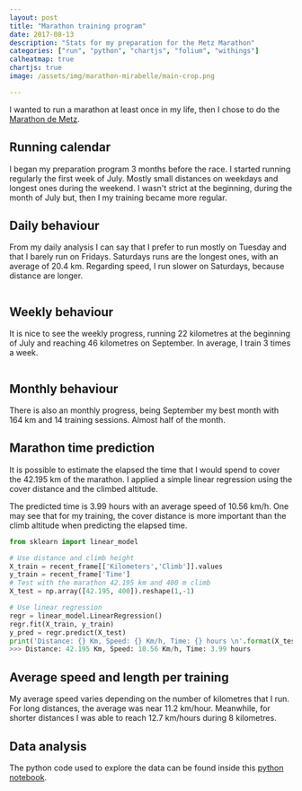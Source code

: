 ```yaml
---
layout: post
title: "Marathon training program"
date: 2017-08-13
description: "Stats for my preparation for the Metz Marathon"
categories: ["run", "python", "chartjs", "folium", "withings"]
calheatmap: true
chartjs: true
image: /assets/img/marathon-mirabelle/main-crop.png

---
```


I wanted to run a marathon at least once in my life, then I chose to do the
[Marathon de Metz](http://www.marathon-metz.fr).

## Running calendar

I began my preparation program 3 months before the race. I started running regularly the first week of July. Mostly small distances on weekdays and longest ones during the weekend. I wasn't strict at the beginning, during the month of July but, then I my training became more regular. 

<div id="cal-heatmap"></div>

## Daily behaviour

From my daily analysis I can say that I prefer to run mostly on Tuesday and that I barely run on Fridays. Saturdays runs are the longest ones, with an average of 20.4 km. Regarding speed, I run slower on Saturdays, because distance are longer.

<div class="columns is-centered">
<div class="column is-12-mobile is-6-desktop">
<canvas id="radarWeekly" width="100%" height="100"></canvas>
</div>
</div>

## Weekly behaviour

It is nice to see the weekly progress, running 22 kilometres at the beginning of July and reaching 46 kilometres on September. In average, I train 3 times a week.

<div class="columns is-centered">
<div class="column is-12-mobile is-6-desktop">
<canvas id="barChartWeek" width="100%" height="80%"></canvas>
</div>
</div>

## Monthly behaviour

There is also an monthly progress, being September my best month with 164 km and 14 training sessions. Almost half of the month.

<canvas id="barChartMonth" width="400" height="200"></canvas>


## Marathon time prediction

It is possible to estimate the elapsed the time that I would spend to cover the 42.195 km of the marathon. I applied a simple linear regression using the cover distance and the climbed altitude. 

The predicted time is 3.99 hours with an average speed of 10.56 km/h. One may see that for my training, the cover distance is more important than the climb altitude when predicting the elapsed time. 

```python
from sklearn import linear_model

# Use distance and climb height
X_train = recent_frame[['Kilometers','Climb']].values
y_train = recent_frame['Time']
# Test with the marathon 42.195 km and 400 m climb
X_test = np.array([42.195, 400]).reshape(1,-1)

# Use linear regression
regr = linear_model.LinearRegression()
regr.fit(X_train, y_train)
y_pred = regr.predict(X_test)
print('Distance: {} Km, Speed: {} Km/h, Time: {} hours \n'.format(X_test[0][0], X_test[0][0]/float(y_pred[0]/60), y_pred[0]/60))
>>> Distance: 42.195 Km, Speed: 10.56 Km/h, Time: 3.99 hours 
```
<canvas id="linearRegressionChart" width="400" height="200"></canvas>

## Average speed and length per training

My average speed varies depending on the number of kilometres that I run. For long distances, the average was near 11.2 km/hour. Meanwhile, for shorter distances I was able to reach 12.7 km/hours during 8 kilometres.

<canvas id="bubbleChartSpeed" width="400" height="300"></canvas>

## Data analysis

The python code used to explore the data can be found inside this [python notebook](https://nbviewer.jupyter.org/url/cristianpb.github.io/assets/img/runner-up/04-Multiple_Trainning.ipynb).

<script type="text/javascript">
var data_marathon = {{ site.data.marathon.marathon | jsonify }}
var cal = new CalHeatMap();
cal.init({
    start: new Date(2017, 5, 1, 1), // January, 1st 2000
    range: 4,
    domain: "month",
    subDomain: "day",
    nextSelector: "#example-c-NextDomain-selector",
    previousSelector: "#example-c-PreviousDomain-selector",
    data: data_marathon.heatmap_km,
    cellSize: 15,
    legend: [3, 5, 10, 20],
    legendColors: ["#ecf5e2", "#232181"],
    itemName: ["kilometre", "kilometres"],
    tooltip: true,
    subDomainTitleFormat: {
		empty: "No data recorded in {date}",
		filled: "{count} {name} on {date}"
	},
    onClick: function(date, nb) {
        $("#onClick-placeholder").html("<br/>On <b>" +
			moment(date).format("LL") + "</b> <br/>I run <b>" +
			(nb === null ? "unknown" : nb) + "</b> kilometres"
		);
	}
});

var ctx = document.getElementById("radarWeekly").getContext('2d');
var radarWeekly = new Chart(ctx, {
        type: 'radar',
        data: {
            labels: data_marathon.weekday.index,
            datasets: [{
                label: 'Number of trainings',
                fill:false,
                showLine: false,
                borderColor: '#FF6384',
                backgroundColor: '#FFB0C1',
                data: data_marathon.weekday.Trains
            },{
            label: 'Average kilometres',
            fill:false,
            showLine: false,
            borderColor: '#36A2EB',
            backgroundColor: '#9AD0F5',
            data: data_marathon.weekday.Kilometers
            },{
                label: 'Average speed',
                fill:false,
                showLine: false,
                data: data_marathon.weekday.Speed
            }
            ]
        },
        options: {
            legend: {
                position: 'top',
            },
            title: {
                display: false,
                text: 'Chart.js Radar Chart'
            },
            scale: {
              ticks: {
                beginAtZero: true
              }
            },
            tooltips: {
					mode: 'index',
					intersect: false,
				},
			hover: {
					mode: 'index',
					intersect: false
				},
        }
});


var ctx = document.getElementById("barChartWeek").getContext('2d');
var barChartWeek = new Chart(ctx, {
    type: 'bar',
    data: {
        labels: data_marathon.week.index,
        datasets: [{
            label: 'Number of trainings',
            fill:false,
            showLine: false,
            borderColor: '#FFB0C1',
            backgroundColor: '#FF6384',
            data: data_marathon.week.Trains
        },{
            label: 'Total kilometres',
            fill:false,
            showLine: false,
            borderColor: '#9AD0F5',
            backgroundColor: '#36A2EB',
            data: data_marathon.week.Kilometers
        },{
            label: 'Average speed',
            fill:false,
            showLine: false,
            data: data_marathon.week.Speed
        }
       ]
    },
    options: {
        responsive: true,
                    legend: {
                        position: 'top',
                    },
                    title: {
                        display: false,
                        text: 'Week number'
                    },
            tooltips: {
					mode: 'index',
					intersect: false,
				},
			hover: {
					mode: 'index',
					intersect: false
				},
    }
});

var ctx = document.getElementById("barChartMonth").getContext('2d');
var barChartMonth = new Chart(ctx, {
    type: 'bar',
    data: {
        labels: data_marathon.month.index,
        datasets: [{
            label: 'Number of trainnings',
            fill:false,
            showLine: false,
            borderColor: '#FFB0C1',
            backgroundColor: '#FF6384',
            data: data_marathon.month.Trains
        },{
            label: 'Number of kilometers',
            fill:false,
            showLine: false,
            borderColor: '#9AD0F5',
            backgroundColor: '#36A2EB',
            data: data_marathon.month.Kilometers
        },{
            label: 'Speed',
            fill:false,
            showLine: false,
            data: data_marathon.month.Speed
        }
       ]
    },
    options: {
        responsive: true,
                    legend: {
                        position: 'top',
                    },
                    title: {
                        display: false,
                        text: 'Week number'
                    },
            tooltips: {
					mode: 'index',
					intersect: false,
				},
			hover: {
					mode: 'index',
					intersect: false
				},
    }
});

var ctx = document.getElementById("bubbleChartSpeed").getContext('2d');
var bubbleChartSpeed = new Chart(ctx, {
    type: 'bubble',
    data: {
        datasets: [{
            label: 'Predicted',
            borderColor: '#FFB0C1',
            backgroundColor: '#FF6384',
            data: data_marathon.bubble_speed.predict,
            fill:false,
            borderDash: [10,5]
        },
{
            label: '5 km',
            borderColor: '#9AD0F5',
            backgroundColor: '#36A2EB',
            data: data_marathon.bubble_speed.real
        }, 
{
            label: '10 km',
            borderColor: '#36A2EB',
            backgroundColor: '#36A2EB',
            data: {},
            borderWidth: 10,
            type: 'scatter'
        },
{
            label: '20 km',
            borderColor: '#36A2EB',
            backgroundColor: '#36A2EB',
            data: {},
            borderWidth: 15,
            type: 'scatter'
        }
]
    },
    options: {
        scales: {
            xAxes: [{
                type: 'time',
                label: 'Date',
                position: 'bottom',
            }],
            yAxes: [{
                position: 'left',
                        scaleLabel: {
                            display: true,
                            //fontColor: '#FF6384',
                            labelString: 'Speed [km/h]'
                        },
                ticks: {
                userCallback: function(value, index, values) {
                return parseInt(value);
                }
                }
            }]
        },
        responsive: true,
                    legend: {
                        display:true,
                        position: 'top',
    labels: {
                            usePointStyle: true
                        }
                    },
                    title: {
                        display: true,
                        text: 'Average speed by training'
                    },
            tooltips: {
					mode: 'nearest',
					intersect: false,
  callbacks: {

                    label: function(tooltipItems, data) { 
                        var value = data.datasets[1].data[tooltipItems.index].r;
                        //value = value.toString();
                        return tooltipItems.xLabel + ', ' + tooltipItems.yLabel + ' Km/h, ' + value + ' Km';
                    }
                }
				},
			hover: {
					mode: 'nearest',
					intersect: false
				},
    }
});
var ctx = document.getElementById("linearRegressionChart").getContext('2d');
var linearRegressionChart = new Chart(ctx, {
    type: 'scatter',
    data: {
        datasets: [{
            label: 'Training',
            borderColor: '#9AD0F5',
            backgroundColor: '#36A2EB',
            fill:false, 
            showLine: false,
            data: data_marathon.linear_reg.points
        },{
            label: 'Prediction',
            borderColor: '#FFB0C1',
            backgroundColor: '#FF6384',
            borderDash: [10,5],
            fill:false, 
            showLine: true,
            data: data_marathon.linear_reg.line
        }], 
    },
    options: {
        scales: {
            xAxes: [{
                scaleLabel: {
                            display: true,
                            //fontColor: '#FF6384',
                            labelString: 'Kilometers'
                        },
                position: 'bottom',
            }],
            yAxes: [{
                position: 'left',
                scaleLabel: {
                            display: true,
                            //fontColor: '#FF6384',
                            labelString: 'Time [hours]'
                        },
            }]
        },
        responsive: true,
                    legend: {
                        position: 'top',
                    },
                    title: {
                        display: false,
                        text: 'Week number'
                    },
            tooltips: {
					mode: 'index',
					intersect: false,
                    callbacks: {
                    label: function(tooltipItems, data) { 
                        //var value = data.datasets[0].data[tooltipItems.index].r;
                        //value = value.toString();
                        return tooltipItems.xLabel + ' km, ' + tooltipItems.yLabel + ' hours';
                    }
                }
				},
			hover: {
					mode: 'nearest',
					intersect: false
				},
    }
});
</script>
